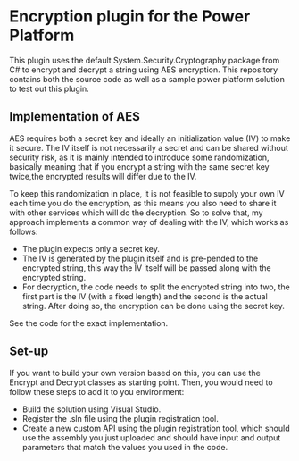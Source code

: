 # Encryption plugin for the Power Platform

This plugin uses the default System.Security.Cryptography package from C# to encrypt and decrypt a string using AES encryption. This repository contains both the source code as well as a sample power platform solution to test out this plugin. 

## Implementation of AES

AES requires both a secret key and ideally an initialization value (IV) to make it secure. The IV itself is not necessarily a secret and can be shared without security risk, as it is mainly intended to introduce some randomization, basically meaning that if you encrypt a string with the same secret key twice,the encrypted results will differ due to the IV.

To keep this randomization in place, it is not feasible to supply your own IV each time you do the encryption, as this means you also need to share it with other services which will do the decryption. So to solve that, my approach implements a common way of dealing with the IV, which works as follows:

- The plugin expects only a secret key.
- The IV is generated by the plugin itself and is pre-pended to the encrypted string, this way the IV itself will be passed along with the encrypted string.
- For decryption, the code needs to split the encrypted string into two, the first part is the IV (with a fixed length) and the second is the actual string. After doing so, the encryption can be done using the secret key.

See the code for the exact implementation.

## Set-up

If you want to build your own version based on this, you can use the Encrypt and Decrypt classes as starting point. Then, you would need to follow these steps to add it to you environment:

- Build the solution using Visual Studio.
- Register the .sln file using the plugin registration tool.
- Create a new custom API using the plugin registration tool, which should use the assembly you just uploaded and should have input and output parameters that match the values you used in the code.
